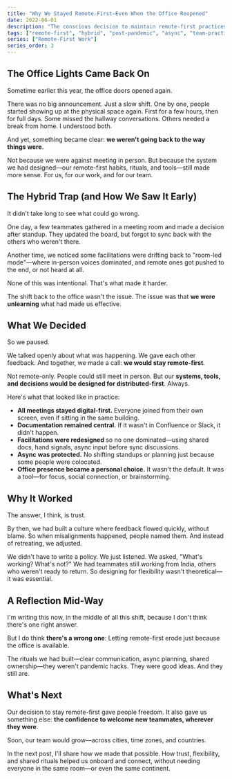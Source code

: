 ```yaml
---
title: "Why We Stayed Remote-First—Even When the Office Reopened"
date: 2022-06-01
description: "The conscious decision to maintain remote-first practices when the office reopened, avoiding the hybrid trap and preserving what worked."
tags: ["remote-first", "hybrid", "post-pandemic", "async", "team-practices"]
series: ["Remote-First Work"]
series_order: 3
---
```


## The Office Lights Came Back On

Sometime earlier this year, the office doors opened again.

There was no big announcement. Just a slow shift. One by one, people started showing up at the physical space again. First for a few hours, then for full days. Some missed the hallway conversations. Others needed a break from home. I understood both.

And yet, something became clear: **we weren't going back to the way things were**.

Not because we were against meeting in person. But because the system we had designed—our remote-first habits, rituals, and tools—still made more sense. For us, for our work, and for our team.

## The Hybrid Trap (and How We Saw It Early)

It didn't take long to see what could go wrong.

One day, a few teammates gathered in a meeting room and made a decision after standup. They updated the board, but forgot to sync back with the others who weren't there.

Another time, we noticed some facilitations were drifting back to "room-led mode"—where in-person voices dominated, and remote ones got pushed to the end, or not heard at all.

None of this was intentional. That's what made it harder.

The shift back to the office wasn't the issue. The issue was that **we were unlearning** what had made us effective.

## What We Decided

So we paused.

We talked openly about what was happening.
We gave each other feedback.
And together, we made a call: **we would stay remote-first**.

Not remote-only. People could still meet in person. But our **systems, tools, and decisions would be designed for distributed-first**. Always.

Here's what that looked like in practice:

- **All meetings stayed digital-first.** Everyone joined from their own screen, even if sitting in the same building.
- **Documentation remained central.** If it wasn't in Confluence or Slack, it didn't happen.
- **Facilitations were redesigned** so no one dominated—using shared docs, hand signals, async input before sync discussions.
- **Async was protected.** No shifting standups or planning just because some people were colocated.
- **Office presence became a personal choice.** It wasn't the default. It was a tool—for focus, social connection, or brainstorming.

## Why It Worked

The answer, I think, is trust.

By then, we had built a culture where feedback flowed quickly, without blame.
So when misalignments happened, people named them.
And instead of retreating, we adjusted.

We didn't have to write a policy. We just listened.
We asked, "What's working? What's not?"
We had teammates still working from India, others who weren't ready to return.
So designing for flexibility wasn't theoretical—it was essential.

## A Reflection Mid-Way

I'm writing this now, in the middle of all this shift, because I don't think there's one right answer.

But I do think **there's a wrong one**:
Letting remote-first erode just because the office is available.

The rituals we had built—clear communication, async planning, shared ownership—they weren't pandemic hacks.
They were good ideas.
And they still are.

## What's Next

Our decision to stay remote-first gave people freedom.
It also gave us something else: **the confidence to welcome new teammates, wherever they were**.

Soon, our team would grow—across cities, time zones, and countries.

In the next post, I'll share how we made that possible.
How trust, flexibility, and shared rituals helped us onboard and connect,
without needing everyone in the same room—or even the same continent.
